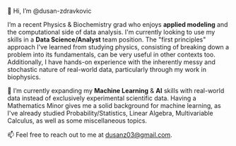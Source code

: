 👋 Hi, I’m @dusan-zdravkovic

I’m a recent Physics & Biochemistry grad who enjoys **applied modeling** and the computational side of data analysis. I'm currently looking to use my skills in a **Data Science/Analyst** team position. The "first principles" approach I've learned from studying physics, consisting of breaking down a problem into its fundamentals, can be very useful in other contexts too. Additionally, I have hands-on experience with the inherently messy and stochastic nature of real-world data, particularly through my work in biophysics.

🌱 I’m currently expanding my **Machine Learning** & **AI** skills with real-world data instead of exclusively experimental scientific data. Having a Mathematics Minor gives me a solid background for machine learning, as I've already studied Probability/Statistics, Linear Algebra, Multivariable Calculus, as well as some miscellaneous topics.

📫 Feel free to reach out to me at dusanz03@gmail.com.


<!---
dusan-zdravkovic/dusan-zdravkovic is a ✨ special ✨ repository because its `README.md` (this file) appears on your GitHub profile.
You can click the Preview link to take a look at your changes.
--->
